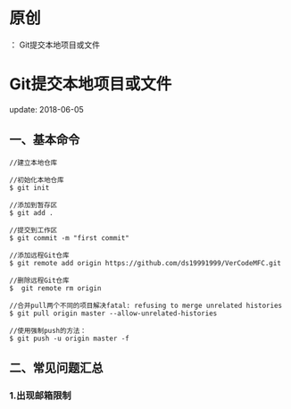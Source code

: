 # 原创
：  Git提交本地项目或文件

# Git提交本地项目或文件

> 
update: 2018-06-05


## 一、基本命令

```
//建立本地仓库

//初始化本地仓库
$ git init

//添加到暂存区
$ git add .

//提交到工作区
$ git commit -m "first commit"

//添加远程Git仓库
$ git remote add origin https://github.com/ds19991999/VerCodeMFC.git

//删除远程Git仓库
$  git remote rm origin

//合并pull两个不同的项目解决fatal: refusing to merge unrelated histories
$ git pull origin master --allow-unrelated-histories

//使用强制push的方法：
$ git push -u origin master -f
```

## 二、常见问题汇总

### 1.出现邮箱限制
